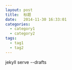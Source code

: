 ```yaml
---
layout: post
title:  标题
date:   2014-11-30 16:33:01
categories: 
  - category1
  - category2
tags:
  - tag1
  - tag2
---
```


jekyll serve --drafts